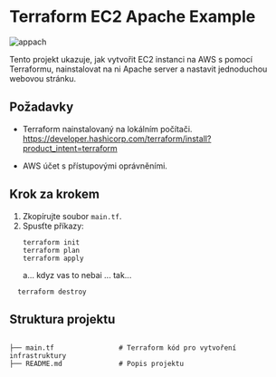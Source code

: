 # Terraform EC2 Apache Example


![appach](https://github.com/user-attachments/assets/423a37d3-cfe8-4cb4-baa6-c3a1e74ef75b)

Tento projekt ukazuje, jak vytvořit EC2 instanci na AWS s pomocí Terraformu, nainstalovat na ni Apache server a nastavit jednoduchou webovou stránku.

## Požadavky
- Terraform nainstalovaný na lokálním počítači.<br>
  https://developer.hashicorp.com/terraform/install?product_intent=terraform  

- AWS účet s přístupovými oprávněními.

## Krok za krokem
1. Zkopírujte soubor `main.tf`.
2. Spusťte příkazy:
   ```
   terraform init
   terraform plan 
   terraform apply
   ```
   a... kdyz vas to nebai ... tak...
 ```
   terraform destroy
```

## Struktura projektu 
 ```

├── main.tf                # Terraform kód pro vytvoření infrastruktury
├── README.md              # Popis projektu
